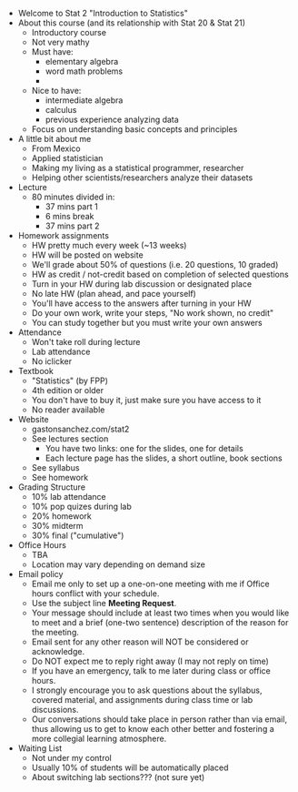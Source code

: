 
- Welcome to Stat 2 "Introduction to Statistics"
- About this course (and its relationship with Stat 20 & Stat 21)
	- Introductory course
	- Not very mathy
	- Must have:
		- elementary algebra
		- word math problems
		- 
	- Nice to have:
		- intermediate algebra
		- calculus
		- previous experience analyzing data
	- Focus on understanding basic concepts and principles
- A little bit about me
	- From Mexico
	- Applied statistician
	- Making my living as a statistical programmer, researcher
	- Helping other scientists/researchers analyze their datasets
- Lecture
	- 80 minutes divided in:
		- 37 mins part 1
		- 6 mins break
		- 37 mins part 2
- Homework assignments
	- HW pretty much every week (~13 weeks)
	- HW will be posted on website
	- We'll grade about 50% of questions (i.e. 20 questions, 10 graded)
	- HW as credit / not-credit based on completion of selected questions
	- Turn in your HW during lab discussion or designated place
	- No late HW (plan ahead, and pace yourself)
	- You'll have access to the answers after turning in your HW
	- Do your own work, write your steps, "No work shown, no credit"
	- You can study together but you must write your own answers
- Attendance
	- Won't take roll during lecture
	- Lab attendance
	- No iclicker
- Textbook
	- "Statistics" (by FPP)
	- 4th edition or older
	- You don't have to buy it, just make sure you have access to it
	- No reader available
- Website
	- gastonsanchez.com/stat2
	- See lectures section
		- You have two links: one for the slides, one for details
		- Each lecture page has the slides, a short outline, book sections
	- See syllabus
	- See homework
- Grading Structure
	- 10% lab attendance
	- 10% pop quizes during lab
	- 20% homework
	- 30% midterm
	- 30% final ("cumulative")
- Office Hours
	- TBA
	- Location may vary depending on demand size
- Email policy
	- Email me only to set up a one-on-one meeting with me if Office hours conflict with your schedule.
	- Use the subject line __Meeting Request__.
	- Your message should include at least two times when you would like to meet and a brief (one-two sentence) description of the reason for the meeting.
	- Email sent for any other reason will NOT be considered or acknowledge.
	- Do NOT expect me to reply right away (I may not reply on time)
	- If you have an emergency, talk to me later during class or office hours.
	- I strongly encourage you to ask questions about the syllabus, covered material, and assignments during class time or lab discussions.
	- Our conversations should take place in person rather than via email, thus allowing us to get to know each other better and fostering a more collegial learning atmosphere.
- Waiting List
	- Not under my control
	- Usually 10% of students will be automatically placed
	- About switching lab sections??? (not sure yet)


